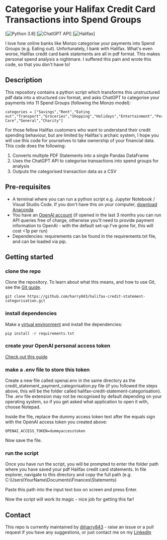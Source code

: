# Categorise your Halifax Credit Card Transactions into Spend Groups
[![Python 3.8](https://img.shields.io/python_3.8-green)]
[![ChatGPT API](https://img.shields.io/ChatGPT_API-black)]
[![Halifax](https://img.shields.io/Halifax_Bank-blue)]

I love how online banks like Monzo categorise your payments into Spend Groups (e.g. Eating out). Unfortunately, I bank with Halifax. What's even worse, Halifax credit card bank statements are all in pdf format. This makes personal spend analysis a nightmare. I suffered this pain and wrote this code, so that you don't have to!

## Description
This repository contains a python script which transforms this unstructured pdf data into a structured csv format, and asks ChatGPT to categorise your payments into 11 Spend Groups (following the Monzo model):
```
categories = ["Savings","Rent","Eating out","Transport","Groceries","Shopping","Holidays","Entertainment","Personal Care","General","Charity"]
```

For those fellow Halifax customers who want to understand their credit spending behaviour, but are limited by Halifax's archaic system, I hope you will use this code for yourselves to take ownership of your financial data. This code does the following:

1. Converts multiple PDF Statements into a single Pandas DataFrame 
2. Uses the ChatGPT API to categorise transactions into spend groups for analysis
3. Outputs the categorised transaction data as a CSV

## Pre-requisites
* A terminal where you can run a python script e.g. Jupyter Notebook / Visual Studio Code. If you don't have this on your computer, [download Anaconda](https://www.anaconda.com/download)
* You have an [OpenAI account](https://chat.openai.com/auth/login) (if opened in the last 3 months you can run API queries free of charge, otherwise you'll need to provide payment information to OpenAI - with the default set-up I've gone for, this will cost <1p per run)
* Dependencies: requirements can be found in the requirements.txt file, and can be loaded via pip.

## Getting started
### clone the repo
Clone the repository. To learn about what this means, and how to use Git, see the [Git guide](https://nhsdigital.github.io/rap-community-of-practice/training_resources/git/using-git-collaboratively/).

```
git clone https://github.com/harry843/halifax-credit-statement-categorisation.git
```

### install dependencies
Make a [virtual environment](https://nhsdigital.github.io/rap-community-of-practice/training_resources/python/virtual-environments/venv/) and install the dependencies:
```
pip install -r requirements.txt
```

### create your OpenAI personal access token
[Check out this guide](https://medium.com/geekculture/a-simple-guide-to-chatgpt-api-with-python-c147985ae28)

### make a .env file to store this token
Create a new file called openai.env in the same directory as the credit_statement_payment_categorisation.py file (if you followed the steps above, this will be the folder called halifax-credit-statement-categorisation). The .env file extension may not be recognised by default depending on your operating system, so if you get asked what application to open it with, choose Notepad.

Inside the file, replace the dummy access token text after the equals sign with the OpenAI access token you created above:
```
OPENAI_ACCESS_TOKEN=dummyaccesstoken
```
Now save the file.

### run the script
Once you have run the script, you will be prompted to enter the folder path where you have saved your pdf Halifax credit card statements. In file explorer, navigate to this directory and copy the full path (e.g. C:\Users\YourName\Documents\Finances\Statements)

Paste this path into the input text box on screen and press Enter.

Now the script will work its magic - nice job for getting this far!

## Contact

This repo is currently maintained by [@harry843](https://github.com/harry843) - raise an issue or a pull request if you have any suggestions, or just contact me on my [LinkedIn](https://www.linkedin.com/in/harry-kelleher/)

